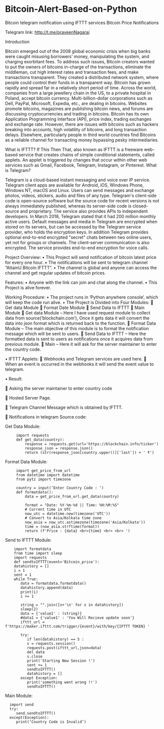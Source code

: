 # Bitcoin-Alert-Based-on-Python
Bitcoin telegram notification using IFTTT services
Bitcoin Price Notifications

Telegram link: http://t.me/praveenNagaraj

Introduction

Bitcoin emerged out of the 2008 global economic crisis when big banks were caught misusing borrowers' money, manipulating the system, and charging exorbitant fees. To address such issues, Bitcoin creators wanted to put the owners of bitcoins in-charge of the transactions, eliminate the middleman, cut high interest rates and transaction fees, and make transactions transparent. They created a distributed network system, where people could control their funds in a transparent way.
Bitcoin has grown rapidly and spread far in a relatively short period of time. Across the world, companies from a large jewellery chain in the US, to a private hospital in Poland, accept bitcoin currency. Multi-billion-dollar corporations such as Dell, PayPal, Microsoft, Expedia, etc., are dealing in bitcoins. Websites promote bitcoins, magazines are publishing bitcoin news, and forums are discussing cryptocurrencies and trading in bitcoins. Bitcoin has its own Application Programming Interface (API), price index, trading exchanges and exchange rate.
However, there are issues with bitcoins such as hackers breaking into accounts, high volatility of bitcoins, and long transaction delays. Elsewhere, particularly people in third world countries find Bitcoins as a reliable channel for transacting money bypassing pesky intermediaries.


What is IFTTT?
If This Then That, also known as IFTTT is a freeware web-based service that creates chains of simple conditional statements, called applets.
An applet is triggered by changes that occur within other web services such as Gmail, Facebook, Telegram, Instagram, or Pinterest. 
What is Telegram?

Telegram is a cloud-based instant messaging and voice over IP service. Telegram client apps are available for Android, iOS, Windows Phone, Windows NT, macOS and Linux. Users can send messages and exchange photos, videos, stickers, audio and files of any type.
Telegram's client-side code is open-source software but the source code for recent versions is not always immediately published, whereas its server-side code is closed-source and proprietary. The service also provides APIs to independent developers. In March 2018, Telegram stated that it had 200 million monthly active users. 
Default messages and media in Telegram are encrypted when stored on its servers, but can be accessed by the Telegram service provider, who holds the encryption keys. In addition Telegram provides optional end-to-end encrypted "secret" chats between two online users, yet not for groups or channels. 
The client-server communication is also encrypted. The service provides end-to-end encryption for voice calls. 


Project Overview:
•	This Project will send notification of bitcoin latest price for every one hour.
•	The notifications will be sent to telegram channel “AttainU Bitcoin IFTTT”.
•	The channel is global and anyone can access the channel and get regular updates of bitcoin prices. 


Features: 
•	Anyone with the link can join and chat along the channel.
•	This Project is alive forever.



Working Procedure:
•	The project runs in ‘Python anywhere console’, which will keep the code run alive.
•	The Project is Divided into Four Modules:
	Get data Module
	Format Date Module
	Send Data to IFTTT
	Main Module 
	Get data Module – Here I have used request module to collect data from source(‘blockchain.com’), Once it gets data it will convert the data into json format which is returned back to the function.
	Format Data Module – The main objective of this module is to format the notification message which will be sent to users.
	Send Data to IFTTT – Here the formatted data is sent to users as notifications once it acquires data from previous module.
	Main – Here it will ask for the server maintainer to enter the country code.

•	IFTTT Applets:
	Webhooks and Telegram services are used here. 
	When an event is occurred in the webhooks it will send the event value to telegram.
 






•	Result:
 
	Asking the server maintainer to enter country code
 
	Hosted Server Page.
 
	Telegram Channel Message which is obtained by IFTTT.
 

	Notifications in telegram
Source code:

Get Data Module:
 
         import requests
         def get_data(country):
             response = requests.get(url='https://blockchain.info/ticker')
             response_json = response.json()
             return (str(response_json[country.upper()]['last']) + ' ₹')


Format Data Module:

         import get_price_from_url
         from datetime import datetime
         from pytz import timezone

         country = input(‘Enter Country Code : ‘)
         def formatdata():
             data = get_price_from_url.get_data(country)

             format = "Date: %Y-%m-%d || Time: %H:%M:%S"
             # Current time in UTC
             now_utc = datetime.now(timezone('UTC'))
             # Convert to Asia/Kolkata time zone
             now_asia = now_utc.astimezone(timezone('Asia/Kolkata'))
             time = (now_asia.strftime(format))
             return (f'Price : {data} <br>{time} <br> <br> ')






Send to IFTTT Module:

        import formatdata
        from time import sleep
        import requests
        def sendtoIFTTT(event='Bitcoin_price'):
        datahistory = []
        i = 1
        sent = 1
        while True:
           data = formatdata.formatdata()
           datahistory.append(data)
           print(i)
           i += 1

           string = "".join([x+'\n' for x in datahistory])
           sleep(2)
           data = {'value1' : (string)}
           #data1 = {'value1' : 'You Will Recieve update soon'}
           ifttt_url = f'https://maker.ifttt.com/trigger/{event}/with/key/{IFTTT TOKEN} '
    
           try:
              if len(datahistory) == 5 :
              s = requests.session()
              requests.post(ifttt_url,json=data)
              del data
              s.close
              print('Starting New Session !')
              sent += 1
              sendtoIFTTT()
              datahistory = []
           except Exception:
              print('something went wrong !!')
              sendtoIFTTT()






Main Module:

      import send
      try:
         send.sendtoIFTTT()
      except(Exception):
         print(‘Country Code is Invalid’)




